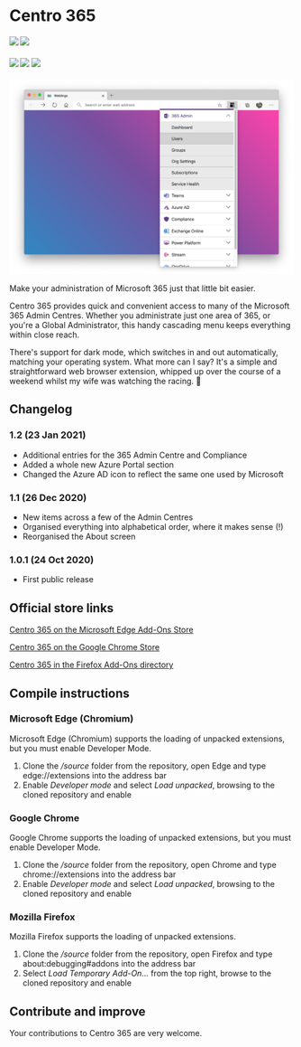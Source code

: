 # Centro 365

 <h4>
    <img src="https://img.shields.io/badge/Centro%20365-1.2-purple.svg" />
    <a href="https://github.com/seanosullivanuk/centro365/commits/main"><img src="https://img.shields.io/github/last-commit/seanosullivanuk/centro365.svg?style=plasticr"/></a>
 </h4>

<h4>
    <a href="https://microsoftedge.microsoft.com/addons/detail/centro-365/ampgmpmlobbbhjoplcbdfcgplbkbmked"><img src="https://img.shields.io/badge/Download%20for-Edge-blue" /></a>
    <a href="https://chrome.google.com/webstore/detail/centro-365/caajbiigelogfdelpmeldfjmanjjafac"><img src="https://img.shields.io/badge/Download%20for-Chrome-green" /></a>
    <a href="https://addons.mozilla.org/en-GB/firefox/addon/centro-365/"><img src="https://img.shields.io/badge/Download%20for-Firefox-red" /></a>
</h4>

![Centro 365 in Edge](https://raw.githubusercontent.com/seanosullivanuk/centro365/main/centro365-screenshot-edge.png)

Make your administration of Microsoft 365 just that little bit easier.

Centro 365 provides quick and convenient access to many of the Microsoft 365 Admin Centres. Whether you administrate just one area of 365, or you're a Global Administrator, this handy cascading menu keeps everything within close reach.

There's support for dark mode, which switches in and out automatically, matching your operating system. What more can I say? It's a simple and straightforward web browser extension, whipped up over the course of a weekend whilst my wife was watching the racing. 🐴

## Changelog

### 1.2 (23 Jan 2021)
* Additional entries for the 365 Admin Centre and Compliance
* Added a whole new Azure Portal section
* Changed the Azure AD icon to reflect the same one used by Microsoft

### 1.1 (26 Dec 2020)
* New items across a few of the Admin Centres
* Organised everything into alphabetical order, where it makes sense (!)
* Reorganised the About screen

### 1.0.1 (24 Oct 2020)
* First public release

## Official store links
[Centro 365 on the Microsoft Edge Add-Ons Store](https://microsoftedge.microsoft.com/addons/detail/centro-365/ampgmpmlobbbhjoplcbdfcgplbkbmked)

[Centro 365 on the Google Chrome Store](https://chrome.google.com/webstore/detail/centro-365/caajbiigelogfdelpmeldfjmanjjafac)

[Centro 365 in the Firefox Add-Ons directory](https://addons.mozilla.org/en-GB/firefox/addon/centro-365/)

## Compile instructions

### Microsoft Edge (Chromium)
Microsoft Edge (Chromium) supports the loading of unpacked extensions, but you must enable Developer Mode.

1. Clone the */source* folder from the repository, open Edge and type edge://extensions into the address bar
2. Enable *Developer mode* and select *Load unpacked*, browsing to the cloned repository and enable

### Google Chrome
Google Chrome supports the loading of unpacked extensions, but you must enable Developer Mode.

1. Clone the */source* folder from the repository, open Chrome and type chrome://extensions into the address bar
2. Enable *Developer mode* and select *Load unpacked*, browsing to the cloned repository and enable

### Mozilla Firefox
Mozilla Firefox supports the loading of unpacked extensions.

1. Clone the */source* folder from the repository, open Firefox and type about:debugging#addons into the address bar
2. Select *Load Temporary Add-On...* from the top right, browse to the cloned repository and enable

## Contribute and improve
Your contributions to Centro 365 are very welcome.

